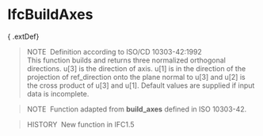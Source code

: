 IfcBuildAxes
============

{ .extDef}
> NOTE&nbsp; Definition according to ISO/CD 10303-42:1992  
> This function builds and returns three normalized orthogonal directions. u[3] is the direction of axis. u[1] is in the direction of the projection of ref_direction onto the plane normal to u[3] and u[2] is the cross product of u[3] and u[1]. Default values are supplied if input data is incomplete.

> NOTE&nbsp; Function adapted from **build_axes** defined in ISO 10303-42.

> HISTORY&nbsp; New function in IFC1.5

